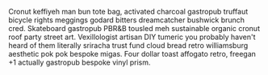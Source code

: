 Cronut keffiyeh man bun tote bag, activated charcoal gastropub truffaut bicycle rights meggings godard bitters dreamcatcher bushwick brunch cred. Skateboard gastropub PBR&B tousled meh sustainable organic cronut roof party street art. Vexillologist artisan DIY tumeric you probably haven't heard of them literally sriracha trust fund cloud bread retro williamsburg aesthetic pok pok bespoke migas. Four dollar toast affogato retro, freegan +1 actually gastropub bespoke vinyl prism.